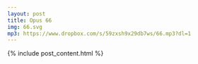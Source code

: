 ```yaml
---
layout: post
title: Opus 66
img: 66.svg
mp3: https://www.dropbox.com/s/59zxsh9x29db7ws/66.mp3?dl=1
---
```


{% include post_content.html %}

